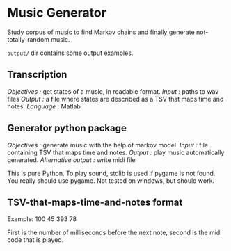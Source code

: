 # Music Generator
Study corpus of music to find Markov chains and finally generate not-totally-random music.

`output/` dir contains some output examples.



## Transcription
_Objectives :_ get states of a music, in readable format.
_Input :_ paths to wav files
_Output :_ a file where states are described as a TSV that maps time and notes.
_Language :_ Matlab


## Generator python package
_Objectives :_ generate music with the help of markov model.
_Input :_ file containing TSV that maps time and notes.
_Output :_ play music automatically generated.
_Alternative output :_ write midi file

This is pure Python. To play sound, stdlib is used if pygame is not found.
You really should use pygame.
Not tested on windows, but should work.



## TSV-that-maps-time-and-notes format
Example:
    100 45
    393 78

First is the number of milliseconds before the next note, second is the midi code that is played.
